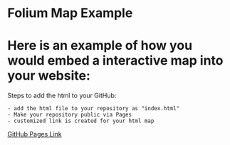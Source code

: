 # Folium Map Example 

  <head>
    <b/></b/>
  </head>
  <body>
    <h1>Here is an example of how you would embed a interactive map into your website:</h1>
    Steps to add the html to your GitHub:
   
    - add the html file to your repository as "index.html"
    - Make your repository public via Pages
    - customized link is created for your html map

    
   [GitHub Pages Link](https://cmmalyshko29.github.io/folium/)
  </body>

